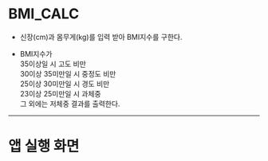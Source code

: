 # BMI_CALC

- 신장(cm)과 몸무게(kg)를 입력 받아 BMI지수를 구한다.

- BMI지수가   
35이상일 시 고도 비만  
30이상 35미만일 시 중정도 비만  
25이상 30미만일 시 경도 비만  
23이상 25미만일 시 과체중  
그 외에는 저체중 결과를 출력한다.
---
# 앱 실행 화면

            
